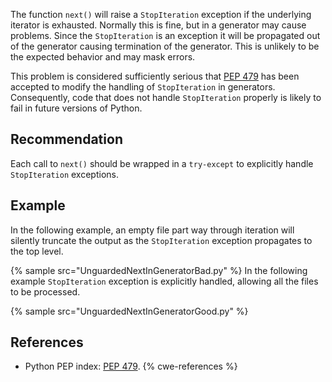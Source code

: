 The function `next()` will raise a `StopIteration` exception if the underlying iterator is exhausted. Normally this is fine, but in a generator may cause problems. Since the `StopIteration` is an exception it will be propagated out of the generator causing termination of the generator. This is unlikely to be the expected behavior and may mask errors.

This problem is considered sufficiently serious that [PEP 479](https://www.python.org/dev/peps/pep-0479) has been accepted to modify the handling of `StopIteration` in generators. Consequently, code that does not handle `StopIteration` properly is likely to fail in future versions of Python.


## Recommendation
Each call to `next()` should be wrapped in a `try-except` to explicitly handle `StopIteration` exceptions.


## Example
In the following example, an empty file part way through iteration will silently truncate the output as the `StopIteration` exception propagates to the top level.

{% sample src="UnguardedNextInGeneratorBad.py" %}
In the following example `StopIteration` exception is explicitly handled, allowing all the files to be processed.

{% sample src="UnguardedNextInGeneratorGood.py" %}

## References
* Python PEP index: [PEP 479](https://www.python.org/dev/peps/pep-0479).
{% cwe-references %}
